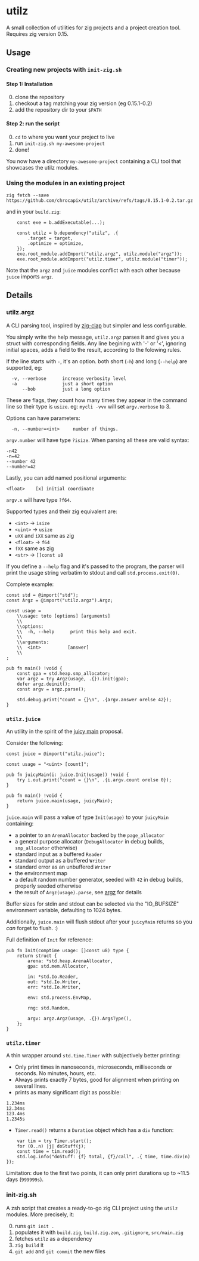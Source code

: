 # utilz

A small collection of utilities for zig projects and a project creation tool.
Requires zig version 0.15.

## Usage

### Creating new projects with `init-zig.sh`

#### Step 1: Installation

0. clone the repository
1. checkout a tag matching your zig version (eg 0.15.1-0.2)
2. add the repository dir to your `$PATH`

#### Step 2: run the script

0. `cd` to where you want your project to live
1. run `init-zig.sh my-awesome-project`
2. done!

You now have a directory `my-awesome-project` containing a CLI tool that showcases the utilz modules.

### Using the modules in an existing project

```
zig fetch --save https://github.com/chrocapix/utilz/archive/refs/tags/0.15.1-0.2.tar.gz
```

and in your `build.zig`:
```
    const exe = b.addExecutable(...);
    
    const utilz = b.dependency("utilz", .{
		.target = target,
		.optimize = optimize,
	});
    exe.root_module.addImport("utilz.argz", utilz.module("argz"));
    exe.root_module.addImport("utilz.timer", utilz.module("timer"));
```

Note that the `argz` and `juice` modules conflict with each other because `juice` imports `argz`.

## Details

### utilz.argz

A CLI parsing tool, inspired by [zig-clap](https://github.com/Hejsil/zig-clap) but simpler and less configurable.

You simply write the help message, `utilz.argz` parses it and gives you a struct with corresponding fields.
Any line begining with '-' or '<', ignoring initial spaces, adds a field to the result, according to the folowing rules.

If the line starts with `-`, it's an option. both short (`-h`) and long (`--help`) are supported, eg:

```
  -v, --verbose      increase verbosity level
  -a                 just a short option
      --bob          just a long option
```

These are flags, they count how many times they appear in the command line so their type is `usize`.
eg: `mycli -vvv` will set `argv.verbose` to 3.

Options can have parameters:
```
  -n, --number=<int>     number of things.
```
`argv.number` will have type `?isize`. When parsing all these are valid syntax:
```
-n42
-n=42
--number 42
--number=42
```


Lastly, you can add named positional arguments:
```
<float>    [x] initial coordinate 
```
`argv.x` will have type `?f64`.

Supported types and their zig equivalent are:

* `<int>` -> `isize`
* `<uint>` -> `usize`
* `uXX` and `iXX` same as zig
* `<float>` -> `f64`
* `fXX` same as zig
* `<str>` -> `[]const u8`


If you define a `--help` flag and it's passed to the program, the parser will print the usage string verbatim to stdout and call `std.process.exit(0)`.

Complete example:
```
const std = @import("std");
const Argz = @import("utilz.argz").Argz;

const usage =
    \\usage: toto [options] [arguments]
    \\
    \\options:
    \\  -h, --help      print this help and exit.
    \\
    \\arguments:
    \\  <int>          [answer]
    \\
;

pub fn main() !void {
    const gpa = std.heap.smp_allocator;
    var argz = try Argz(usage, .{}).init(gpa);
    defer argz.deinit();
    const argv = argz.parse();

    std.debug.print("count = {}\n", .{argv.answer orelse 42});
}
```


### `utilz.juice`

An utility in the spirit of the [juicy main](https://github.com/ziglang/zig/issues/24510) proposal.

Consider the following:
```
const juice = @import("utilz.juice");

const usage = "<uint> [count]";

pub fn juicyMain(i: juice.Init(usage)) !void {
    try i.out.print("count = {}\n", .{i.argv.count orelse 0});
}

pub fn main() !void {
    return juice.main(usage, juicyMain);
}
```

`juice.main` will pass a value of type `Init(usage)` to your `juicyMain` containing:

* a pointer to an `ArenaAllocator` backed by the `page_allocator`
* a general purpose allocator (`DebugAllocator` in debug builds, `smp_allocator` otherwise)
* standard input as a buffered `Reader`
* standard output as a buffered `Writer`
* standard error as an unbuffered `Writer`
* the environment map
* a default random number generator, seeded with `42` in debug builds, properly seeded otherwise
* the result of `Argz(usage).parse`, see [argz](#utilz.argz) for details

Buffer sizes for stdin and stdout can be selected via the "IO_BUFSIZE" environment variable, defaulting to 1024 bytes.

Additionally, `juice.main` will flush stdout after your `juicyMain` returns so you *can* forget to flush. :)


Full definition of `Init` for reference:
```
pub fn Init(comptime usage: []const u8) type {
    return struct {
        arena: *std.heap.ArenaAllocator,
        gpa: std.mem.Allocator,

        in: *std.Io.Reader,
        out: *std.Io.Writer,
        err: *std.Io.Writer,

        env: std.process.EnvMap,

        rng: std.Random,

        argv: argz.Argz(usage, .{}).ArgsType(),
    };
}
```


### `utilz.timer`

A thin wrapper around `std.time.Timer` with subjectively better printing:

* Only print times in nanoseconds, microseconds, milliseconds or seconds. No minutes, hours, etc.
* Always prints exactly 7 bytes, good for alignment when printing on several lines.
* prints as many significant digit as possible:
```
1.234ms
12.34ms
123.4ms
1.2345s
```
* `Timer.read()` returns a `Duration` object which has a `div` function:
```
    var tim = try Timer.start();
    for (0..n) |j| doStuff(j);
    const time = tim.read();
    std.log.info("doStuff: {f} total, {f}/call", .{ time, time.div(n) });
```
  
Limitation: due to the first two points, it can only print durations up to ~11.5 days (`999999s`).

### init-zig.sh

A zsh script that creates a ready-to-go zig CLI project using the `utilz` modules. More precisely, it:

  0. runs `git init .` 
  1. populates it with `build.zig`, `build.zig.zon`, `.gitignore`, `src/main.zig`
  2. fetches `utilz` as a dependency
  3. `zig build` it
  4. `git add` and `git commit` the new files
